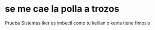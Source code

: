 # se me cae la polla a trozos
Prueba Sistemas
iker es imbecil
como tu
keilian o kenia tiene fimosis
